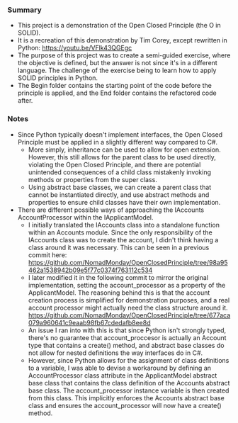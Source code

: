 ### Summary
- This project is a demonstration of the Open Closed Principle (the O in SOLID).
- It is a recreation of this demonstration by Tim Corey, except rewritten in Python: https://youtu.be/VFlk43QGEgc
- The purpose of this project was to create a semi-guided exercise, where the objective is defined, but the answer is not since it's in a different language. The challenge of the exercise being to learn how to apply SOLID principles in Python.
- The Begin folder contains the starting point of the code before the principle is applied, and the End folder contains the refactored code after.

### Notes
- Since Python typically doesn't implement interfaces, the Open Closed Principle must be applied in a slightly different way compared to C#.
  - More simply, inheritance can be used to allow for open extension. However, this still allows for the parent class to be used directly, violating the Open Closed Principle, and there are potential unintended consequences of a child class mistakenly invoking methods or properties from the super class.
  - Using abstract base classes, we can create a parent class that cannot be instantiated directly, and use abstract methods and properties to ensure child classes have their own implementation.
- There are different possible ways of approaching the IAccounts AccountProcessor within the IApplicantModel.
  - I initially translated the IAccounts class into a standalone function within an Accounts module. Since the only responsibility of the IAccounts class was to create the account, I didn't think having a class around it was necessary. This can be seen in a previous commit here: https://github.com/NomadMonday/OpenClosedPrinciple/tree/98a95462a1538942b09e5f77c0374f763112c534
  - I later modified it in the following commit to mirror the original implementation, setting the account_processor as a property of the ApplicantModel. The reasoning behind this is that the account creation process is simplified for demonstration purposes, and a real account processor might actually need the class structure around it. https://github.com/NomadMonday/OpenClosedPrinciple/tree/677aca079a960641c9eaab98fb67cdedafb8ee8d
  - An issue I ran into with this is that since Python isn't strongly typed, there's no guarantee that account_proccesor is actually an Account type that contains a create() method, and abstract base classes do not allow for nested definitions the way interfaces do in C#.
  - However, since Python allows for the assignment of class definitions to a variable, I was able to devise a workaround by defining an AccountProcessor class attribute in the ApplicantModel abstract base class that contains the class definition of the Accounts abstract base class. The account_processor instance variable is then created from this class. This implicitly enforces the Accounts abstract base class and ensures the account_processor will now have a create() method.
